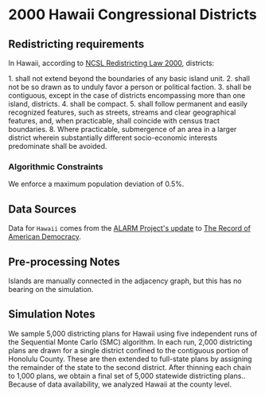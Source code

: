 # 2000 Hawaii Congressional Districts

## Redistricting requirements
In Hawaii, according to [NCSL Redistricting Law 2000](https://web.archive.org/web/20041216185957/https://www.senate.mn/departments/scr/redist/red2000/Tab5appx.htm), districts:

1\. shall not extend beyond the boundaries of any basic island unit.
2\. shall not be so drawn as to unduly favor a person or political faction.
3\. shall be contiguous, except in the case of districts encompassing more than one island, districts.
4\. shall be compact.
5\. shall follow permanent and easily recognized features, such as streets, streams and clear geographical features, and, when practicable, shall coincide with census tract boundaries.
8\. Where practicable, submergence of an area in a larger district wherein substantially different socio-economic interests predominate shall be avoided.

### Algorithmic Constraints
We enforce a maximum population deviation of 0.5%. 

## Data Sources
Data for ``Hawaii`` comes from the [ALARM Project's update](https://dataverse.harvard.edu/dataset.xhtml?persistentId=doi:10.7910/DVN/ZV5KF3) to [The Record of American Democracy](https://road.hmdc.harvard.edu/).

## Pre-processing Notes
Islands are manually connected in the adjacency graph, but this has no bearing on the simulation.

## Simulation Notes
We sample 5,000 districting plans for Hawaii using five independent runs of the Sequential Monte Carlo (SMC) algorithm. In each run, 2,000 districting plans are drawn for a single district confined to the contiguous portion of Honolulu County. These are then extended to full-state plans by assigning the remainder of the state to the second district. After thinning each chain to 1,000 plans, we obtain a final set of 5,000 statewide districting plans..
Because of data availability, we analyzed Hawaii at the county level.
